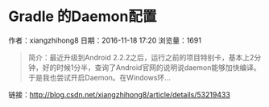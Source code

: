 # Gradle 的Daemon配置
作者：xiangzhihong8
日期：2016-11-18 17:20
浏览量：1691
> 简介：最近升级到Android 2.2.2之后，运行之前的项目特别卡，基本上2分钟，好的时候1分半，查询了Android官网的说明说daemon能够加快编译。于是我也尝试开启Daemon。在Windows环...

 链接：http://blog.csdn.net/xiangzhihong8/article/details/53219433
